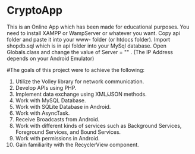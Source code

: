 # CryptoApp
This is an Online App which has been made for educational purposes.
You need to install XAMPP or WampServer or whatever you want.
Copy api folder and paste it into your www- folder (or htdocs folder).
Import shopdb.sql which is in api folder into your MySql database.
Open Globals.class and change the value of Server = "" . (The IP Address depends on your Android Emulator)

#The goals of this project were to achieve the following:
1. Utilize the Volley library for network communication.
2. Develop APIs using PHP.
3. Implement data exchange using XML/JSON methods.
4. Work with MySQL Database.
5. Work with SQLite Database in Android.
6. Work with AsyncTask.
7. Receive Broadcasts from Android.
8. Work with different kinds of services such as Background Services, Foreground Services, and Bound Services.
9. Work with permissions in Android.
10. Gain familiarity with the RecyclerView component.
